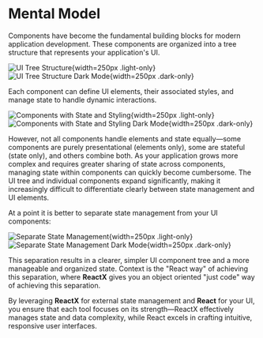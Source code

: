 # Mental Model

Components have become the fundamental building blocks for modern application development. These components are organized into a tree structure that represents your application's UI.

![UI Tree Structure](./ui.png){width=250px .light-only}
![UI Tree Structure Dark Mode](./ui-dark.png){width=250px .dark-only}

Each component can define UI elements, their associated styles, and manage state to handle dynamic interactions.

![Components with State and Styling](./ui-2.png){width=250px .light-only}
![Components with State and Styling Dark Mode](./ui-2-dark.png){width=250px .dark-only}

However, not all components handle elements and state equally—some components are purely presentational (elements only), some are stateful (state only), and others combine both. As your application grows more complex and requires greater sharing of state across components, managing state within components can quickly become cumbersome. The UI tree and individual components expand significantly, making it increasingly difficult to differentiate clearly between state management and UI elements.

At a point it is better to separate state management from your UI components:

![Separate State Management](./ui-3.png){width=250px .light-only}
![Separate State Management Dark Mode](./ui-3-dark.png){width=250px .dark-only}

This separation results in a clearer, simpler UI component tree and a more manageable and organized state. Context is the "React way" of achieving this separation, where **ReactX** gives you an object oriented "just code" way of achieving this separation.

By leveraging **ReactX** for external state management and **React** for your UI, you ensure that each tool focuses on its strength—ReactX effectively manages state and data complexity, while React excels in crafting intuitive, responsive user interfaces.
